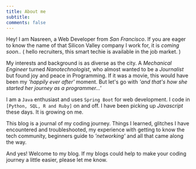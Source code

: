 ```yaml
---
title: About me
subtitle:
comments: false
---
```


Hey! I am Nasreen, a Web Developer from _San Francisco_. If you are eager to know the name of that Silicon Valley company I work for, it is _coming soon.._ ( hello recruiters, this smart techie is available in the job market. )

My interests and background is as diverse as the city. A _Mechanical Engineer_ turned _Nanotechnologist_, who almost wanted to be a _Journalist_ but found joy and peace in Programming. If it was a movie, this would have been my _'happily ever after'_ moment. But let's go with _'and that's how she started her journey as a programmer...'_

I am a ```Java``` enthusiast and uses ```Spring Boot``` for web development. I code in ```[Python, SQL, R and Ruby]``` on and off. I have been picking up _Javascript_ these days. It is growing on me.

This blog is a journal of my coding journey. Things I learned, glitches I have encountered and troubleshooted, my experience with getting to know the tech community,  beginners guide to _'networking'_ and all that came along the way.

And yes! Welcome to my blog.
If my blogs could help to make your coding journey a little easier, please let me know.
